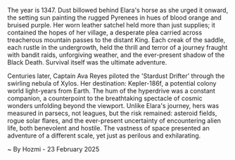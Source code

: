 
The year is 1347.  Dust billowed behind Elara's horse as she urged it onward, the setting sun painting the rugged Pyrenees in hues of blood orange and bruised purple.  Her worn leather satchel held more than just supplies; it contained the hopes of her village, a desperate plea carried across treacherous mountain passes to the distant King.  Each creak of the saddle, each rustle in the undergrowth, held the thrill and terror of a journey fraught with bandit raids, unforgiving weather, and the ever-present shadow of the Black Death.  Survival itself was the ultimate adventure.

Centuries later, Captain Ava Reyes piloted the 'Stardust Drifter' through the swirling nebula of Xylos.  Her destination: Kepler-186f, a potential colony world light-years from Earth.  The hum of the hyperdrive was a constant companion, a counterpoint to the breathtaking spectacle of cosmic wonders unfolding beyond the viewport.  Unlike Elara's journey, hers was measured in parsecs, not leagues, but the risk remained: asteroid fields, rogue solar flares, and the ever-present uncertainty of encountering alien life, both benevolent and hostile.  The vastness of space presented an adventure of a different scale, yet just as perilous and exhilarating.

~ By Hozmi - 23 February 2025
